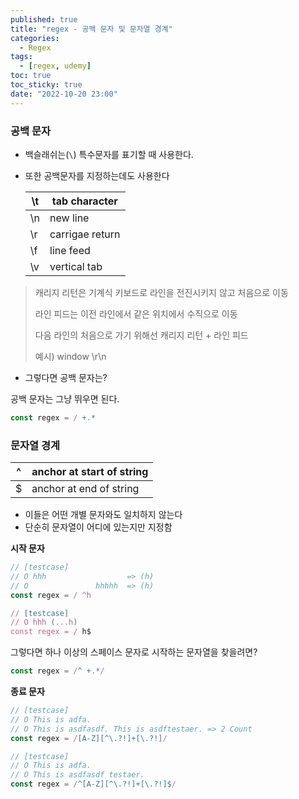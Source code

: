 ```yaml
---
published: true
title: "regex - 공백 문자 및 문자열 경계"
categories:
  - Regex
tags:
  - [regex, udemy]
toc: true
toc_sticky: true
date: "2022-10-20 23:00"
---
```


### 공백 문자

* 백슬래쉬는(`\`) 특수문자를 표기할 때 사용한다.

* 또한 공백문자를 지정하는데도 사용한다

  | \t   | tab character   |
  | ---- | --------------- |
  | \n   | new line        |
  | \r   | carrigae return |
  | \f   | line feed       |
  | \v   | vertical tab    |

> 캐리지 리턴은 기계식 키보드로 라인을 전진시키지 않고 처음으로 이동
>
> 라인 피드는 이전 라인에서 같은 위치에서 수직으로 이동
>
> 다음 라인의 처음으로 가기 위해선 캐리지 리턴 + 라인 피드
>
> 예시) window \r\n

* 그렇다면 공백 문자는?

공백 문자는 그냥 뛰우면 된다.

```js
const regex = / +.*
```

### 문자열 경계

| ^    | anchor at start of string |
| ---- | ------------------------- |
| $    | anchor at end of string   |

* 이들은 어떤 개별 문자와도 일치하지 않는다
* 단순히 문자열이 어디에 있는지만 지정함

**시작 문자**

```js
// [testcase]
// O hhh                  => (h)
// O               hhhhh  => (h)
const regex = / ^h

// [testcase]
// O hhh (...h)
const regex = / h$
```

그렇다면 하나 이상의 스페이스 문자로 시작하는 문자열을 찾을려면?

```js
const regex = /^ +.*/
```

**종료 문자**

```js
// [testcase]
// O This is adfa.
// O This is asdfasdf. This is asdftestaer. => 2 Count
const regex = /[A-Z][^\.?!]+[\.?!]/

// [testcase]
// O This is adfa.
// O This is asdfasdf testaer.
const regex = /^[A-Z][^\.?!]+[\.?!]$/
```

